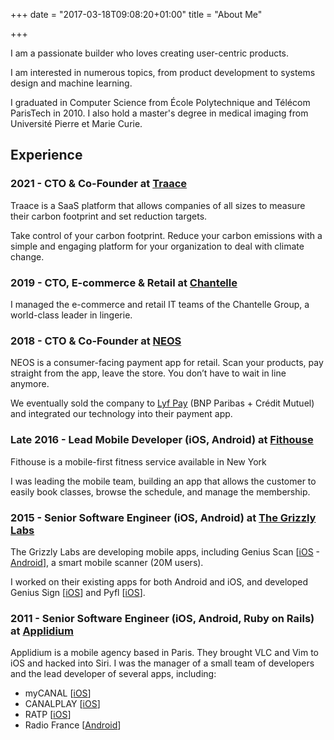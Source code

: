 +++
date = "2017-03-18T09:08:20+01:00"
title = "About Me"

+++

I am a passionate builder who loves creating user-centric products.

I am interested in numerous topics, from product development to systems design and machine learning.

I graduated in Computer Science from École Polytechnique and Télécom ParisTech in 2010. I also hold a master's degree in medical imaging from Université Pierre et Marie Curie.

## Experience

### 2021 - CTO & Co-Founder at [Traace](https://traace.co)

Traace is a SaaS platform that allows companies of all sizes to measure their carbon footprint and set reduction targets.

Take control of your carbon footprint. Reduce your carbon emissions with a simple and engaging platform for your organization to deal with climate change.

### 2019 - CTO, E-commerce & Retail at [Chantelle](https://chantelle.com)

I managed the e-commerce and retail IT teams of the Chantelle Group, a world-class leader in lingerie.

### 2018 - CTO & Co-Founder at [NEOS](https://neos.app)

NEOS is a consumer-facing payment app for retail. Scan your products, pay straight from the app, leave the store. You don’t have to wait in line anymore.

We eventually sold the company to [Lyf Pay](https://lyf.eu) (BNP Paribas + Crédit Mutuel) and integrated our technology into their payment app.

### Late 2016 - Lead Mobile Developer (iOS, Android) at [Fithouse](https://fit-house.com)

Fithouse is a mobile-first fitness service available in New York

I was leading the mobile team, building an app that allows the customer to easily book classes, browse the schedule, and manage the membership.

### 2015 - Senior Software Engineer (iOS, Android) at [The Grizzly Labs](http://thegrizzlylabs.com)

The Grizzly Labs are developing mobile apps, including Genius Scan [[iOS](https://itunes.apple.com/us/app/genius-scan-pdf-scanner/id377672876) - [Android](https://play.google.com/store/apps/details?id=com.thegrizzlylabs.geniusscan.free)], a smart mobile scanner (20M users).

I worked on their existing apps for both Android and iOS, and developed Genius Sign [[iOS](https://itunes.apple.com/fr/app/genius-sign-annotation-de-documents-pdf/id989712005)] and Pyfl [[iOS](https://itunes.apple.com/us/app/id1040809372)].

### 2011 - Senior Software Engineer (iOS, Android, Ruby on Rails) at [Applidium](https://applidium.com)

Applidium is a mobile agency based in Paris. They brought VLC and Vim to iOS and hacked into Siri. I was the manager of a small team of developers and the lead developer of several apps, including:

* myCANAL [[iOS](https://itunes.apple.com/app/id694580816)]
* CANALPLAY [[iOS](https://itunes.apple.com/fr/app/id465049627)]
* RATP [[iOS](https://itunes.apple.com/fr/app/ratp/id507107090)]
* Radio France [[Android](https://play.google.com/store/apps/details?id=com.radiofrance.radio.radiofrance.android)]